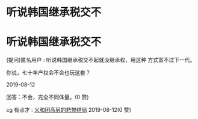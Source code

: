 # 听说韩国继承税交不

# 听说韩国继承税交不

(提问)匿名用户 : 听说韩国继承税交不起就没继承权，用这种 方式富不过下一代。

你说，七十年产权会不会也玩这套？

2019-08-12

回答：不会，完全不同体量。(0 赞)

cg 有点才 : [义和团高层的悲惨结局](https://mp.weixin.qq.com/s/Lrd4gMMC6CdUorAc9Eo31w) 2019-08-12(0 赞)
